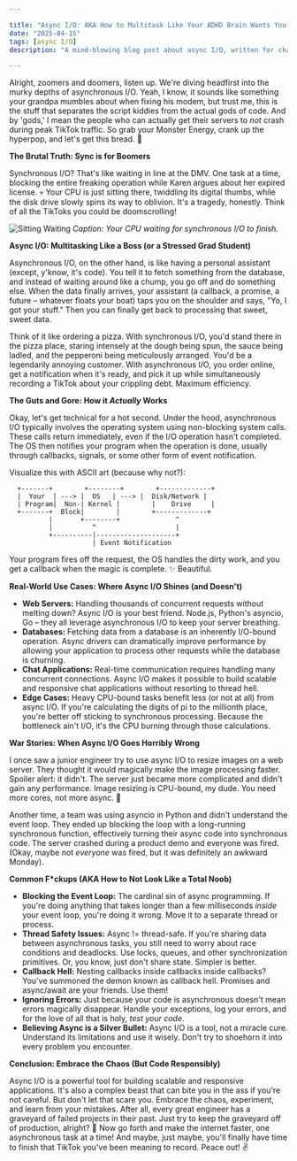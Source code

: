 ```yaml
---

title: "Async I/O: AKA How to Multitask Like Your ADHD Brain Wants You To"
date: "2025-04-15"
tags: [async I/O]
description: "A mind-blowing blog post about async I/O, written for chaotic Gen Z engineers. Prepare for your CPU to finally stop napping."

---
```


Alright, zoomers and doomers, listen up. We're diving headfirst into the murky depths of asynchronous I/O. Yeah, I know, it sounds like something your grandpa mumbles about when fixing his modem, but trust me, this is the stuff that separates the script kiddies from the actual gods of code. And by 'gods,' I mean the people who can actually get their servers to *not* crash during peak TikTok traffic. So grab your Monster Energy, crank up the hyperpop, and let's get this bread. 🍞

**The Brutal Truth: Sync is for Boomers**

Synchronous I/O? That's like waiting in line at the DMV. One task at a time, blocking the entire freaking operation while Karen argues about her expired license. 💀 Your CPU is just sitting there, twiddling its digital thumbs, while the disk drive slowly spins its way to oblivion. It's a tragedy, honestly. Think of all the TikToks you could be doomscrolling!

![Sitting Waiting](https://i.imgflip.com/5dxg38.jpg)
*Caption: Your CPU waiting for synchronous I/O to finish.*

**Async I/O: Multitasking Like a Boss (or a Stressed Grad Student)**

Asynchronous I/O, on the other hand, is like having a personal assistant (except, y'know, it's code). You tell it to fetch something from the database, and instead of waiting around like a chump, you go off and do something else. When the data finally arrives, your assistant (a callback, a promise, a future – whatever floats your boat) taps you on the shoulder and says, "Yo, I got your stuff." Then you can finally get back to processing that sweet, sweet data.

Think of it like ordering a pizza. With synchronous I/O, you'd stand there in the pizza place, staring intensely at the dough being spun, the sauce being ladled, and the pepperoni being meticulously arranged. You'd be a legendarily annoying customer. With asynchronous I/O, you order online, get a notification when it's ready, and pick it up while simultaneously recording a TikTok about your crippling debt. Maximum efficiency.

**The Guts and Gore: How it *Actually* Works**

Okay, let's get technical for a hot second. Under the hood, asynchronous I/O typically involves the operating system using non-blocking system calls. These calls return immediately, even if the I/O operation hasn't completed. The OS then notifies your program when the operation is done, usually through callbacks, signals, or some other form of event notification.

Visualize this with ASCII art (because why not?):

```
  +-------+        +--------+        +-------------+
  |  Your  | ---> |  OS   | ---> |  Disk/Network |
  | Program|  Non-| Kernel |        |    Drive     |
  +-------+  Block|        |        +-------------+
          |       +--------+              ^
          |          ^                    |
          +----------|--------------------+
                     | Event Notification
```

Your program fires off the request, the OS handles the dirty work, and you get a callback when the magic is complete. ✨ Beautiful.

**Real-World Use Cases: Where Async I/O Shines (and Doesn't)**

*   **Web Servers:** Handling thousands of concurrent requests without melting down? Async I/O is your best friend. Node.js, Python's asyncio, Go – they all leverage asynchronous I/O to keep your server breathing.
*   **Databases:** Fetching data from a database is an inherently I/O-bound operation. Async drivers can dramatically improve performance by allowing your application to process other requests while the database is churning.
*   **Chat Applications:** Real-time communication requires handling many concurrent connections. Async I/O makes it possible to build scalable and responsive chat applications without resorting to thread hell.
*   **Edge Cases:** Heavy CPU-bound tasks benefit less (or not at all) from async I/O. If you're calculating the digits of pi to the millionth place, you're better off sticking to synchronous processing. Because the bottleneck ain't I/O, it's the CPU burning through those calculations.

**War Stories: When Async I/O Goes Horribly Wrong**

I once saw a junior engineer try to use async I/O to resize images on a web server. They thought it would magically make the image processing faster. Spoiler alert: it didn't. The server just became more complicated and didn't gain any performance. Image resizing is CPU-bound, my dude. You need more cores, not more async. 🤦

Another time, a team was using asyncio in Python and didn't understand the event loop. They ended up blocking the loop with a long-running synchronous function, effectively turning their async code into synchronous code. The server crashed during a product demo and everyone was fired. (Okay, maybe not *everyone* was fired, but it was definitely an awkward Monday).

**Common F\*ckups (AKA How to Not Look Like a Total Noob)**

*   **Blocking the Event Loop:** The cardinal sin of async programming. If you're doing anything that takes longer than a few milliseconds *inside* your event loop, you're doing it wrong. Move it to a separate thread or process.
*   **Thread Safety Issues:** Async != thread-safe. If you're sharing data between asynchronous tasks, you still need to worry about race conditions and deadlocks. Use locks, queues, and other synchronization primitives. Or, you know, just don't share state. Simpler is better.
*   **Callback Hell:** Nesting callbacks inside callbacks inside callbacks? You've summoned the demon known as callback hell. Promises and async/await are your friends. Use them!
*   **Ignoring Errors:** Just because your code is asynchronous doesn't mean errors magically disappear. Handle your exceptions, log your errors, and for the love of all that is holy, *test your code*.
*   **Believing Async is a Silver Bullet:** Async I/O is a tool, not a miracle cure. Understand its limitations and use it wisely. Don't try to shoehorn it into every problem you encounter.

**Conclusion: Embrace the Chaos (But Code Responsibly)**

Async I/O is a powerful tool for building scalable and responsive applications. It's also a complex beast that can bite you in the ass if you're not careful. But don't let that scare you. Embrace the chaos, experiment, and learn from your mistakes. After all, every great engineer has a graveyard of failed projects in their past. Just try to keep the graveyard off of production, alright? 🙏 Now go forth and make the internet faster, one asynchronous task at a time! And maybe, just maybe, you'll finally have time to finish that TikTok you've been meaning to record. Peace out! ✌️

